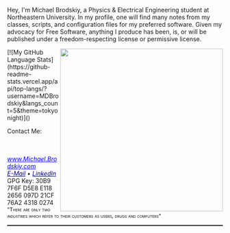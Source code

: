 <p align='left'> Hey, I'm Michael Brodskiy, a Physics & Electrical Engineering student at Northeastern University. In my profile, one will find many notes from my classes, scripts, and configuration files for my preferred software. Given my advocacy for Free Software, anything I produce has been, is, or will be published under a freedom-respecting license or permissive license. </p>

<img align='right' src="https://github-readme-stats.vercel.app/api?username=MDBrodskiy&show_icons=true&theme=dark" width="380">
[![My GitHub Language Stats](https://github-readme-stats.vercel.app/api/top-langs/?username=MDBrodskiy&langs_count=5&theme=tokyonight)]()

Contact Me: <br>
<link rel="stylesheet" href="https://cdn.jsdelivr.net/npm/fork-awesome@1.1.7/css/fork-awesome.min.css" integrity="sha256-gsmEoJAws/Kd3CjuOQzLie5Q3yshhvmo7YNtBG7aaEY=" crossorigin="anonymous">
<br/><br/>
<a href="http://Michael.Brodskiy.com" style="color:blue"><i class="fa fa-globe-w" style="font-size:20px;color:#1E88E5"></i><i>www.Michael.Brodskiy.com</i></a><br/>
<a href="mailto:MBrodskiy@Member.FSF.org" style="color:darkblue"><i class="fa fa-github-square" aria-hidden="true" style="font-size:20px;color:#211F1F"></i><i>E-Mail</i></a>
•
<a href="https://www.linkedin.com/in/MBrodskiy/?locale=en_US" style="color:darkblue"><i class="fa fa-linkedin-square" aria-hidden="true" style="font-size:20px;color:#0072B1"></i><i>LinkedIn</i></a>
GPG Key: <a href"http://michael.brodskiy.com/Key.asc">30B9 7F6F D5E8 E118 2656  097D 21CF 76A2 4318 0274</a>
<br/>
<a style="color:black;font-variant:small-caps;font-size:12px;font-style:bold;">"There are only two industries which refer to their customers as users, drugs and computers"</a>
<br/>
<hr style="height:2px" color="grey">
<br/><br/><br/><br/>
